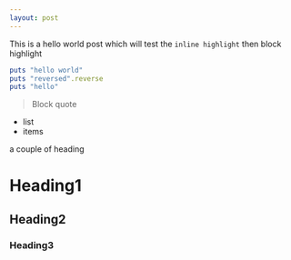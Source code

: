 ```yaml
---
layout: post
---
```


This is a hello world post which will test the `inline highlight` then
block highlight
```ruby
puts "hello world"
puts "reversed".reverse
puts "hello"
```

> Block quote

- list
- items

a couple of heading
# Heading1
## Heading2
### Heading3
